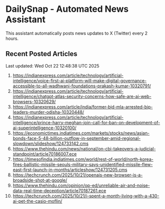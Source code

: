 # DailySnap - Automated News Assistant

This assistant automatically posts news updates to X (Twitter) every 2 hours.

## Recent Posted Articles

Last updated: Wed Oct 22 12:48:38 UTC 2025

1. https://indianexpress.com/article/technology/artificial-intelligence/voice-first-ai-platform-will-make-digital-governance-accessible-to-all-wadhwani-foundations-prakash-kumar-10320791/
2. https://indianexpress.com/article/technology/artificial-intelligence/chatgpt-atlas-security-concerns-how-safe-are-ai-web-browsers-10320629/
3. https://indianexpress.com/article/india/former-bjd-mla-arrested-bjp-leaders-murder-odisha-10320448/
4. https://indianexpress.com/article/technology/artificial-intelligence/prince-harry-meghan-join-call-for-ban-on-development-of-ai-superintelligence-10320100/
5. https://economictimes.indiatimes.com/markets/stocks/news/asian-bonds-face-5-48-billion-outflow-in-september-amid-regional-slowdown/slideshow/124733142.cms
6. https://www.thehindu.com/news/national/on-cbi-takeovers-a-judicial-standpoint/article70186007.ece
7. https://timesofindia.indiatimes.com/world/rest-of-world/north-korea-fires-ballistic-missile-seouls-military-says-unidentified-missile-flew-east-first-launch-in-months/articleshow/124731205.cms
8. https://techcrunch.com/2025/10/21/openais-new-browser-is-a-broadside-shot-at-google/
9. https://www.thehindu.com/opinion/op-ed/unreliable-air-and-noise-data-real-time-deception/article70187261.ece
10. https://techcrunch.com/2025/10/21/i-spent-a-month-living-with-a-430-ai-pet-the-casio-moflin/
